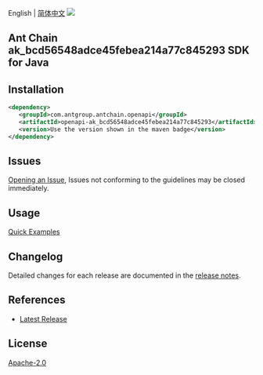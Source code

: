 English | [简体中文](README-CN.md)
![](https://aliyunsdk-pages.alicdn.com/icons/AlibabaCloud.svg)

## Ant Chain ak_bcd56548adce45febea214a77c845293 SDK for Java

## Installation

```xml
<dependency>
   <groupId>com.antgroup.antchain.openapi</groupId>
   <artifactId>openapi-ak_bcd56548adce45febea214a77c845293</artifactId>
   <version>Use the version shown in the maven badge</version>
</dependency>
```

## Issues
[Opening an Issue](https://github.com/alipay/antchain-openapi-prod-sdk/issues/new), Issues not conforming to the guidelines may be closed immediately.

## Usage
[Quick Examples](https://github.com/alipay/antchain-openapi-prod-sdk/blob/master/docs/0-Examples-EN.md#quick-examples)

## Changelog
Detailed changes for each release are documented in the [release notes](./ChangeLog.txt).

## References
* [Latest Release](https://github.com/alipay/antchain-openapi-prod-sdk/)

## License
[Apache-2.0](http://www.apache.org/licenses/LICENSE-2.0)
